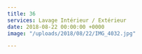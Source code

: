 ```yaml
---
title: 36
services: Lavage Intérieur / Extérieur
date: 2018-08-22 00:00:00 +0000
image: "/uploads/2018/08/22/IMG_4032.jpg"

---
```


